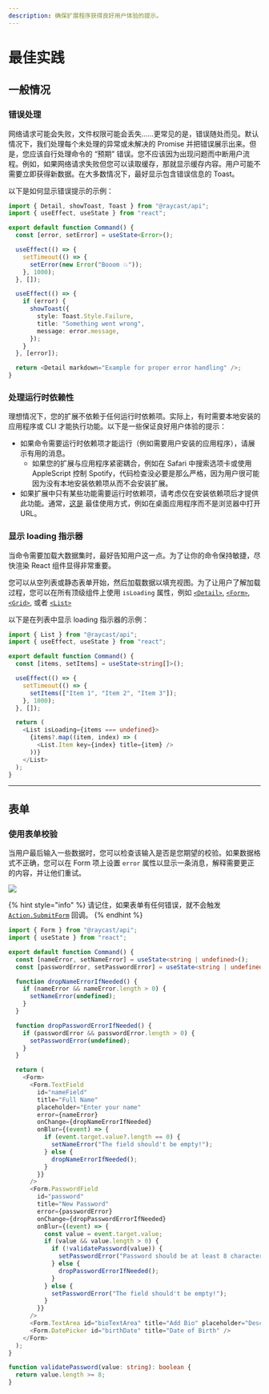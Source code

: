 ```yaml
---
description: 确保扩展程序获得良好用户体验的提示。
---
```


# 最佳实践

## 一般情况

### 错误处理

网络请求可能会失败，文件权限可能会丢失……更常见的是，错误随处而见。默认情况下，我们处理每个未处理的异常或未解决的 Promise 并把错误展示出来。但是，您应该自行处理命令的 “预期” 错误。您不应该因为出现问题而中断用户流程。例如，如果网络请求失败但您可以读取缓存，那就显示缓存内容。用户可能不需要立即获得新数据。在大多数情况下，最好显示包含错误信息的 Toast。

以下是如何显示错误提示的示例：

```typescript
import { Detail, showToast, Toast } from "@raycast/api";
import { useEffect, useState } from "react";

export default function Command() {
  const [error, setError] = useState<Error>();

  useEffect(() => {
    setTimeout(() => {
      setError(new Error("Booom 💥"));
    }, 1000);
  }, []);

  useEffect(() => {
    if (error) {
      showToast({
        style: Toast.Style.Failure,
        title: "Something went wrong",
        message: error.message,
      });
    }
  }, [error]);

  return <Detail markdown="Example for proper error handling" />;
}
```

### 处理运行时依赖性

理想情况下，您的扩展不依赖于任何运行时依赖项。实际上，有时需要本地安装的应用程序或 CLI 才能执行功能。以下是一些保证良好用户体验的提示：

* 如果命令需要运行时依赖项才能运行（例如需要用户安装的应用程序），请展示有用的消息。
  * 如果您的扩展与应用程序紧密耦合，例如在 Safari 中搜索选项卡或使用 AppleScript 控制 Spotify，代码检查没必要是那么严格，因为用户很可能因为没有本地安装依赖项从而不会安装扩展。
* 如果扩展中只有某些功能需要运行时依赖项，请考虑仅在安装依赖项后才提供此功能。通常，[这是](terminology.md) 最佳使用方式，例如在桌面应用程序而不是浏览器中打开 URL。

### 显示 loading 指示器

当命令需要加载大数据集时，最好告知用户这一点。为了让你的命令保持敏捷，尽快渲染 React 组件显得非常重要。

您可以从空列表或静态表单开始，然后加载数据以填充视图。为了让用户了解加载过程，您可以在所有顶级组件上使用 `isLoading` 属性，例如 [`<Detail>`](../api-can-kao/user-interface/detail.md), [`<Form>`](../api-can-kao/user-interface/form.md), [`<Grid>`](../api-can-kao/user-interface/grid.md), 或者 [`<List>`](../api-can-kao/user-interface/list.md)

以下是在列表中显示 loading 指示器的示例：

```typescript
import { List } from "@raycast/api";
import { useEffect, useState } from "react";

export default function Command() {
  const [items, setItems] = useState<string[]>();

  useEffect(() => {
    setTimeout(() => {
      setItems(["Item 1", "Item 2", "Item 3"]);
    }, 1000);
  }, []);

  return (
    <List isLoading={items === undefined}>
      {items?.map((item, index) => (
        <List.Item key={index} title={item} />
      ))}
    </List>
  );
}
```

***

## 表单

### 使用表单校验

当用户最后输入一些数据时，您可以检查该输入是否是您期望的校验。如果数据格式不正确，您可以在 Form 项上设置 `error` 属性以显示一条消息，解释需要更正的内容，并让他们重试。

![](../.gitbook/assets/form-validation.png)

{% hint style="info" %}
请记住，如果表单有任何错误，就不会触发 [`Action.SubmitForm`](../api-can-kao/user-interface/actions.md#action.submitform) 回调。
{% endhint %}

```typescript
import { Form } from "@raycast/api";
import { useState } from "react";

export default function Command() {
  const [nameError, setNameError] = useState<string | undefined>();
  const [passwordError, setPasswordError] = useState<string | undefined>();

  function dropNameErrorIfNeeded() {
    if (nameError && nameError.length > 0) {
      setNameError(undefined);
    }
  }

  function dropPasswordErrorIfNeeded() {
    if (passwordError && passwordError.length > 0) {
      setPasswordError(undefined);
    }
  }

  return (
    <Form>
      <Form.TextField
        id="nameField"
        title="Full Name"
        placeholder="Enter your name"
        error={nameError}
        onChange={dropNameErrorIfNeeded}
        onBlur={(event) => {
          if (event.target.value?.length == 0) {
            setNameError("The field should't be empty!");
          } else {
            dropNameErrorIfNeeded();
          }
        }}
      />
      <Form.PasswordField
        id="password"
        title="New Password"
        error={passwordError}
        onChange={dropPasswordErrorIfNeeded}
        onBlur={(event) => {
          const value = event.target.value;
          if (value && value.length > 0) {
            if (!validatePassword(value)) {
              setPasswordError("Password should be at least 8 characters!");
            } else {
              dropPasswordErrorIfNeeded();
            }
          } else {
            setPasswordError("The field should't be empty!");
          }
        }}
      />
      <Form.TextArea id="bioTextArea" title="Add Bio" placeholder="Describe who you are" />
      <Form.DatePicker id="birthDate" title="Date of Birth" />
    </Form>
  );
}

function validatePassword(value: string): boolean {
  return value.length >= 8;
}
```
